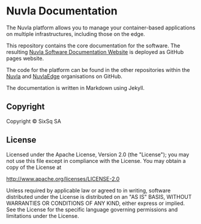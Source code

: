 # Nuvla Documentation

The Nuvla platform allows you to manage your container-based
applications on multiple infrastructures, including those on the edge.

This repository contains the core documentation for the software.
The resulting [Nuvla Software Documentation Website](https://docs.nuvla.io) is deployed as GitHub pages website.

The code for the platform can be found in the other repositories within the [Nuvla](https://github.com/nuvla)
and [NuvlaEdge](https://github.com/nuvlaedge) organisations on GitHub.

The documentation is written in Markdown using Jekyll.

## Copyright

Copyright &copy; SixSq SA

## License

Licensed under the Apache License, Version 2.0 (the "License"); you
may not use this file except in compliance with the License.  You may
obtain a copy of the License at

http://www.apache.org/licenses/LICENSE-2.0

Unless required by applicable law or agreed to in writing, software
distributed under the License is distributed on an "AS IS" BASIS,
WITHOUT WARRANTIES OR CONDITIONS OF ANY KIND, either express or
implied.  See the License for the specific language governing
permissions and limitations under the License.
